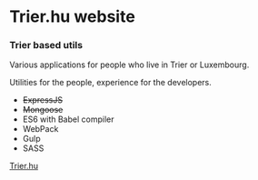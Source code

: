 # Trier.hu website 
### Trier based utils

Various applications for people who live in Trier or Luxembourg.

Utilities for the people, experience for the developers.

* ~~ExpressJS~~
* ~~Mongoose~~
* ES6 with Babel compiler
* WebPack
* Gulp
* SASS

[Trier.hu](http://www.trier.hu)
